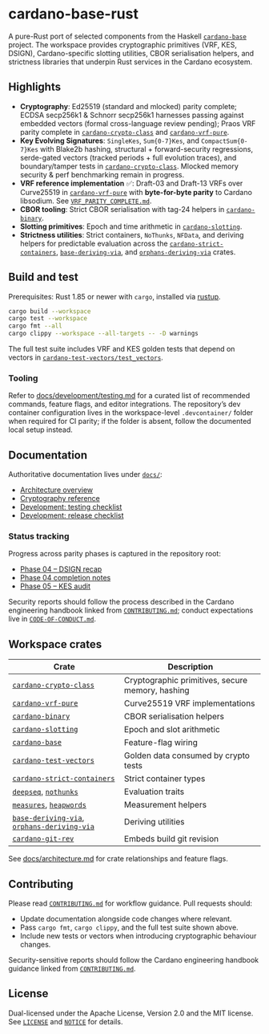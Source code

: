 # cardano-base-rust

A pure-Rust port of selected components from the Haskell
[`cardano-base`](https://github.com/IntersectMBO/cardano-base) project. The workspace
provides cryptographic primitives (VRF, KES, DSIGN), Cardano-specific slotting utilities,
CBOR serialisation helpers, and strictness libraries that underpin Rust services in the
Cardano ecosystem.

## Highlights

- **Cryptography**: Ed25519 (standard and mlocked) parity complete; ECDSA secp256k1 & Schnorr
  secp256k1 harnesses passing against embedded vectors (formal cross-language review pending);
  Praos VRF parity complete in [`cardano-crypto-class`](cardano-crypto-class/README.md) and
  [`cardano-vrf-pure`](cardano-vrf-pure/README.md).
- **Key Evolving Signatures**: `SingleKes`, `Sum{0-7}Kes`, and `CompactSum{0-7}Kes` with Blake2b
  hashing, structural + forward-security regressions, serde-gated vectors (tracked periods +
  full evolution traces), and boundary/tamper tests in
  [`cardano-crypto-class`](cardano-crypto-class/tests). Mlocked memory security & perf
  benchmarking remain in progress.
- **VRF reference implementation** ✅: Draft-03 and Draft-13 VRFs over Curve25519 in
  [`cardano-vrf-pure`](cardano-vrf-pure/README.md) with **byte-for-byte parity** to Cardano
  libsodium. See [`VRF_PARITY_COMPLETE.md`](cardano-vrf-pure/VRF_PARITY_COMPLETE.md).
- **CBOR tooling**: Strict CBOR serialisation with tag-24 helpers in
  [`cardano-binary`](cardano-binary/README.md).
- **Slotting primitives**: Epoch and time arithmetic in
  [`cardano-slotting`](cardano-slotting/README.md).
- **Strictness utilities**: Strict containers, `NoThunks`, `NFData`, and deriving helpers
  for predictable evaluation across the [`cardano-strict-containers`](cardano-strict-containers/README.md),
  [`base-deriving-via`](base-deriving-via), and [`orphans-deriving-via`](orphans-deriving-via)
  crates.

## Build and test

Prerequisites: Rust 1.85 or newer with `cargo`, installed via
[rustup](https://rustup.rs/).

```bash
cargo build --workspace
cargo test --workspace
cargo fmt --all
cargo clippy --workspace --all-targets -- -D warnings
```

The full test suite includes VRF and KES golden tests that depend on vectors in
[`cardano-test-vectors/test_vectors`](cardano-test-vectors/test_vectors).

### Tooling

Refer to [docs/development/testing.md](docs/development/testing.md) for a curated list of
recommended commands, feature flags, and editor integrations. The repository’s dev
container configuration lives in the workspace-level `.devcontainer/` folder when required
for CI parity; if the folder is absent, follow the documented local setup instead.

## Documentation

Authoritative documentation lives under [`docs/`](docs):

- [Architecture overview](docs/architecture.md)
- [Cryptography reference](docs/cryptography.md)
- [Development: testing checklist](docs/development/testing.md)
- [Development: release checklist](docs/development/releasing.md)

### Status tracking

Progress across parity phases is captured in the repository root:

- [Phase 04 – DSIGN recap](PHASE_04_DSIGN_QUICK_SUMMARY.md)
- [Phase 04 completion notes](PHASE_04_COMPLETION_REPORT.md)
- [Phase 05 – KES audit](PHASE_05_AUDIT.md)

Security reports should follow the process described in the Cardano engineering handbook
linked from [`CONTRIBUTING.md`](CONTRIBUTING.md); conduct expectations live in
[`CODE-OF-CONDUCT.md`](CODE-OF-CONDUCT.md).

## Workspace crates

| Crate | Description |
|-------|-------------|
| [`cardano-crypto-class`](cardano-crypto-class) | Cryptographic primitives, secure memory, hashing |
| [`cardano-vrf-pure`](cardano-vrf-pure) | Curve25519 VRF implementations |
| [`cardano-binary`](cardano-binary) | CBOR serialisation helpers |
| [`cardano-slotting`](cardano-slotting) | Epoch and slot arithmetic |
| [`cardano-base`](cardano-base) | Feature-flag wiring |
| [`cardano-test-vectors`](cardano-test-vectors) | Golden data consumed by crypto tests |
| [`cardano-strict-containers`](cardano-strict-containers) | Strict container types |
| [`deepseq`](deepseq/src/lib.rs), [`nothunks`](nothunks/src/lib.rs) | Evaluation traits |
| [`measures`](measures/src), [`heapwords`](heapwords/src) | Measurement helpers |
| [`base-deriving-via`](base-deriving-via/src/lib.rs), [`orphans-deriving-via`](orphans-deriving-via/src/lib.rs) | Deriving utilities |
| [`cardano-git-rev`](cardano-git-rev/src/lib.rs) | Embeds build git revision |

See [docs/architecture.md](docs/architecture.md) for crate relationships and feature
flags.

## Contributing

Please read [`CONTRIBUTING.md`](CONTRIBUTING.md) for workflow guidance. Pull requests
should:

- Update documentation alongside code changes where relevant.
- Pass `cargo fmt`, `cargo clippy`, and the full test suite shown above.
- Include new tests or vectors when introducing cryptographic behaviour changes.

Security-sensitive reports should follow the Cardano engineering handbook guidance linked
from [`CONTRIBUTING.md`](CONTRIBUTING.md).

## License

Dual-licensed under the Apache License, Version 2.0 and the MIT license. See
[`LICENSE`](LICENSE) and [`NOTICE`](NOTICE) for details.
